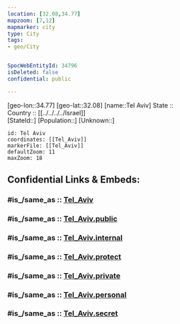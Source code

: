 ```yaml
---
location: [32.08,34.77] 
mapzoom: [7,12] 
mapmarker: city 
type: City
tags:
- geo/City


SpocWebEntityId: 34796
isDeleted: false
confidential: public

---
```

[geo-lon::34.77] 
[geo-lat::32.08] 
[name::Tel Aviv] 
State ::  
Country :: [[../../../../Israel]]  
[StateId::] 
[Population::] 
[Unknown::] 


```leaflet
id: Tel Aviv
coordinates: [[Tel_Aviv]] 
markerFile: [[Tel_Aviv]] 
defaultZoom: 11 
maxZoom: 18
```


## Confidential Links & Embeds: 

### #is_/same_as :: [Tel_Aviv](/_Standards/Earth/Continent/Asia/Asia~West/Israel/Districts~Israel/Tel_Aviv/City/Tel_Aviv.md) 

### #is_/same_as :: [Tel_Aviv.public](/_public/Earth/Continent/Asia/Asia~West/Israel/Districts~Israel/Tel_Aviv/City/Tel_Aviv.public.md) 

### #is_/same_as :: [Tel_Aviv.internal](/_internal/Earth/Continent/Asia/Asia~West/Israel/Districts~Israel/Tel_Aviv/City/Tel_Aviv.internal.md) 

### #is_/same_as :: [Tel_Aviv.protect](/_protect/Earth/Continent/Asia/Asia~West/Israel/Districts~Israel/Tel_Aviv/City/Tel_Aviv.protect.md) 

### #is_/same_as :: [Tel_Aviv.private](/_private/Earth/Continent/Asia/Asia~West/Israel/Districts~Israel/Tel_Aviv/City/Tel_Aviv.private.md) 

### #is_/same_as :: [Tel_Aviv.personal](/_personal/Earth/Continent/Asia/Asia~West/Israel/Districts~Israel/Tel_Aviv/City/Tel_Aviv.personal.md) 

### #is_/same_as :: [Tel_Aviv.secret](/_secret/Earth/Continent/Asia/Asia~West/Israel/Districts~Israel/Tel_Aviv/City/Tel_Aviv.secret.md)

